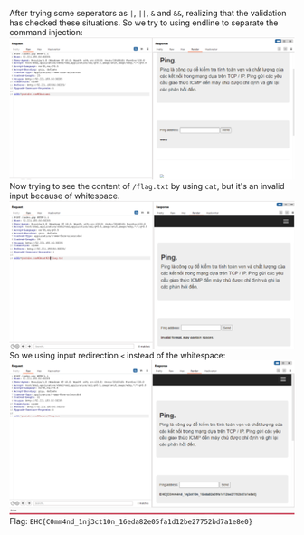 After trying some seperators as `|`, `||`, `&` and `&&`, realizing that the validation has checked these situations.
So we try to using endline to separate the command injection:
![img.png](img.png)
Now trying to see the content of `/flag.txt` by using `cat`, but it's an invalid input because of whitespace.
![img_1.png](img_1.png)
So we using input redirection `<` instead of the whitespace:
![img_2.png](img_2.png)
Flag: `EHC{C0mm4nd_1nj3ct10n_16eda82e05fa1d12be27752bd7a1e8e0}` 